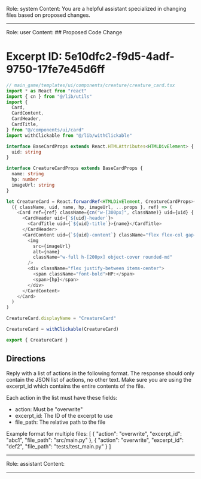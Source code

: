 Role: system
Content: You are a helpful assistant specialized in changing files based on proposed changes.
__________________
Role: user
Content: ## Proposed Code Change
# Excerpt ID: 5e10dfc2-f9d5-4adf-9750-17fe7e45d6ff
```typescript
// main_game/templates/ui/components/creature/creature_card.tsx
import * as React from "react"
import { cn } from "@/lib/utils"
import {
  Card,
  CardContent,
  CardHeader,
  CardTitle,
} from "@/components/ui/card"
import withClickable from "@/lib/withClickable"

interface BaseCardProps extends React.HTMLAttributes<HTMLDivElement> {
  uid: string
}

interface CreatureCardProps extends BaseCardProps {
  name: string
  hp: number
  imageUrl: string
}

let CreatureCard = React.forwardRef<HTMLDivElement, CreatureCardProps>(
  ({ className, uid, name, hp, imageUrl, ...props }, ref) => (
    <Card ref={ref} className={cn("w-[300px]", className)} uid={uid} {...props}>
      <CardHeader uid={`${uid}-header`}>
        <CardTitle uid={`${uid}-title`}>{name}</CardTitle>
      </CardHeader>
      <CardContent uid={`${uid}-content`} className="flex flex-col gap-4">
        <img 
          src={imageUrl}
          alt={name}
          className="w-full h-[200px] object-cover rounded-md"
        />
        <div className="flex justify-between items-center">
          <span className="font-bold">HP:</span>
          <span>{hp}</span>
        </div>
      </CardContent>
    </Card>
  )
)

CreatureCard.displayName = "CreatureCard"

CreatureCard = withClickable(CreatureCard)

export { CreatureCard }
```

## Directions
Reply with a list of actions in the following format. The response should only contain the JSON list of actions, no other text.
Make sure you are using the excerpt_id which contains the entire contents of the file.

Each action in the list must have these fields:
- action: Must be "overwrite"
- excerpt_id: The ID of the excerpt to use
- file_path: The relative path to the file

Example format for multiple files:
[
    {
        "action": "overwrite",
        "excerpt_id": "abc1",
        "file_path": "src/main.py"
    },
    {
        "action": "overwrite",
        "excerpt_id": "def2",
        "file_path": "tests/test_main.py"
    }
]
__________________
Role: assistant
Content: 
__________________
